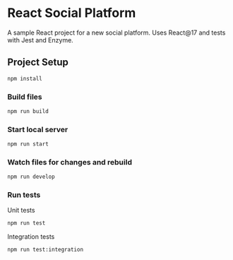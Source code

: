 # React Social Platform

A sample React project for a new social platform. Uses React@17 and tests with Jest and Enzyme.

## Project Setup

```sh
npm install
```

### Build files

```sh
npm run build
```

### Start local server

```sh
npm run start
```

### Watch files for changes and rebuild

```sh
npm run develop
```

### Run tests

Unit tests

```sh
npm run test
```

Integration tests

```sh
npm run test:integration
```